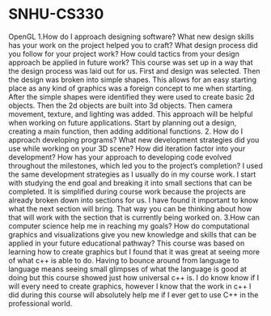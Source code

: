 # SNHU-CS330
OpenGL
  1.How do I approach designing software?
What new design skills has your work on the project helped you to craft?
What design process did you follow for your project work?
How could tactics from your design approach be applied in future work?
This course was set up in a way that the design process was laid out for us. First and design was selected. Then the design was broken into simple shapes. This allows for an easy starting place as any kind of graphics was a foreign concept to me when starting. After the simple shapes were identified they were used to create basic 2d objects. Then the 2d objects are built into 3d objects. Then camera movement, texture, and lighting was added. This approach will be helpful when working on future applications. Start by planning out a design, creating a main function, then adding additional functions. 
    2. How do I approach developing programs?
What new development strategies did you use while working on your 3D scene?
How did iteration factor into your development?
How has your approach to developing code evolved throughout the milestones, which led you to the project’s completion?
I used the same development strategies as I usually do in my course work. I start with studying the end goal and breaking it into small sections that can be completed. It is simplified during course work because the projects are already broken down into sections for us. I have found it important to know what the next section will bring. That way you can be thinking about how that will work with the section that is currently being worked on. 
  3.How can computer science help me in reaching my goals?
How do computational graphics and visualizations give you new knowledge and skills that can be applied in your future educational pathway?
This course was based on learning how to create graphics but I found that it was great at seeing more of what c++ is able to do. Having to bounce around from language to language means seeing small glimpses of what the language is good at doing but this course showed just how universal c++ is. I do know know if I will every need to create graphics, however I know that the work in c++ I did during this course will absolutely help me if I ever get to use C++ in the professional world. 
